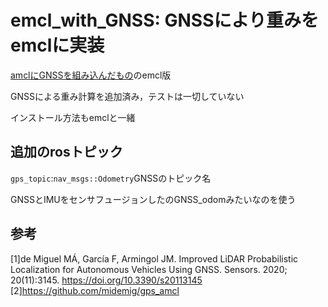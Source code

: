 # emcl_with_GNSS: GNSSにより重みをemclに実装
[amclにGNSSを組み込んだもの](https://github.com/midemig/gps_amcl
)のemcl版

GNSSによる重み計算を追加済み，テストは一切していない

インストール方法もemclと一緒
## 追加のrosトピック


```gps_topic```:```nav_msgs::Odometry```GNSSのトピック名

  GNSSとIMUをセンサフュージョンしたのGNSS_odomみたいなのを使う

## 参考
[1]de Miguel MÁ, García F, Armingol JM. Improved LiDAR Probabilistic Localization for Autonomous Vehicles Using GNSS. Sensors. 2020; 20(11):3145. https://doi.org/10.3390/s20113145
[2]https://github.com/midemig/gps_amcl
